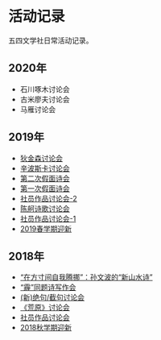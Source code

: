 # 活动记录

五四文学社日常活动记录。

## 2020年

- 石川啄木讨论会
- 古米廖夫讨论会
- 马雁讨论会

## 2019年

- [狄金森讨论会](2019/2019-12-07/index.md)
- [辛波斯卡讨论会](2019/2019-11-16/index.md)
- [第二次假面诗会](2019/2019-10-26/index.md)
- [第一次假面诗会](2019/2019-10-12/index.md)
- [社员作品讨论会-2](2019/2019-06-01/index.md)
- [陈舸诗歌讨论会](2019/2019-04-27/index.md)
- [社员作品讨论会-1](2019/2019-03-30/index.md)
- [2019春学期迎新](2019/2019-03-16/index.md)

## 2018年

- [“在方寸间自我腾挪”：孙文波的“新山水诗”](2018/2018-12-29/index.md)
- [“霾”同题诗写作会](2018/2018-12-08/index.md)
- [(新)绝句/截句讨论会](2018/2018-11-24/index.md)
- [《荒原》讨论会](2018/2018-11-10/index.md)
- [社员作品讨论会](2018/2018-10-27/index.md)
- [2018秋学期迎新](2018/2018-10-13/index.md)
